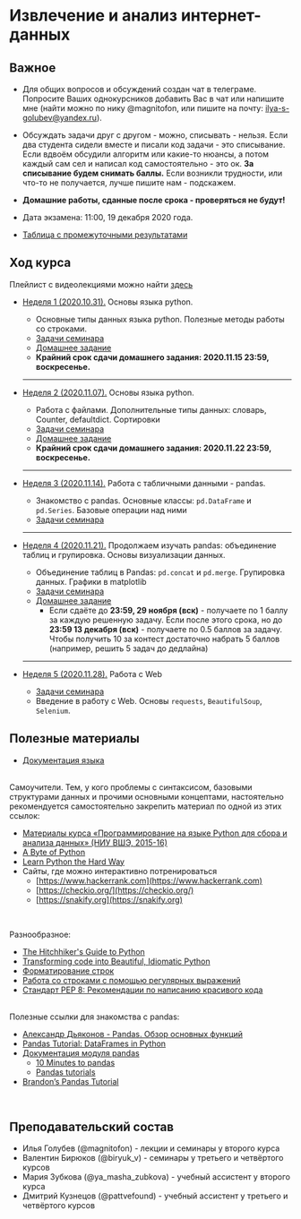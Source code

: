 # Извлечение и анализ интернет-данных

## Важное
* Для общих вопросов и обсуждений создан чат в телеграме. Попросите Ваших однокурсников добавить Вас в чат или напишите мне (найти можно по нику @magnitofon, или пишите на почту: ilya-s-golubev@yandex.ru).

* Обсуждать задачи друг с другом - можно, списывать - нельзя. Если два студента сидели вместе и писали код задачи - это списывание. Если вдвоём обсудили алгоритм или какие-то нюансы, а потом каждый сам сел и написал код самостоятельно - это ок. **За списывание будем снимать баллы.** Если возникли трудности, или что-то не получается, лучше пишите нам - подскажем.
* **Домашние работы, сданные после срока - проверяться не будут!**

* Дата экзамена: 11:00, 19 декабря 2020 года.
* [Таблица с промежуточными результатами](https://docs.google.com/spreadsheets/d/1WcluVT-bA15uazS3Lw2QRaxiAuH-y47hJH9_B_Ow7XA/edit#gid=0)

## Ход курса

Плейлист с видеолекциями можно найти [здесь](https://www.youtube.com/playlist?list=PLEwK9wdS5g0pQ_NXU7q_5nXB9kUrQDvCi)

* [Неделя 1 (2020.10.31).](https://github.com/magnitofonov/hse-econ-data-analysis-course-2020/tree/master/week_01) Основы языка python. 
	* Основные типы данных языка python. Полезные методы работы со строками. 
	* [Задачи семинара](https://official.contest.yandex.ru/contest/21610/)
	* [Домашнее задание](https://official.contest.yandex.ru/contest/21920/standings)
	* **Крайний срок сдачи домашнего задания: 2020.11.15 23:59, воскресенье.** 

	---

* [Неделя 2 (2020.11.07).](https://github.com/magnitofonov/hse-econ-data-analysis-course-2020/tree/master/week_01) Основы языка python. 
	* Работа с файлами. Дополнительные типы данных: словарь, Counter, defaultdict. Сортировки 
	* [Задачи семинара](https://official.contest.yandex.ru/contest/21612)
	* [Домашнее задание](https://official.contest.yandex.ru/contest/22429)
	* **Крайний срок сдачи домашнего задания: 2020.11.22 23:59, воскресенье.** 

	---
	
* [Неделя 3 (2020.11.14).](https://github.com/magnitofonov/hse-econ-data-analysis-course-2020/tree/master/week_03)  Работа с табличными данными - pandas. 
	* Знакомство с pandas. Основные классы: `pd.DataFrame` и `pd.Series`. Базовые операции над ними
	* [Задачи семинара](https://official.contest.yandex.ru/contest/22490)

	---
	
* [Неделя 4 (2020.11.21).](https://github.com/magnitofonov/hse-econ-data-analysis-course-2020/tree/master/week_04)  Продолжаем изучать pandas: объединение таблиц и групировка. Основы визуализации данных. 
	* Объединение таблиц в Pandas: `pd.concat` и `pd.merge`. Групировка данных. Графики в matplotlib
	* [Задачи семинара](https://official.contest.yandex.ru/contest/22844)
	* [Домашнее задание](https://official.contest.yandex.ru/contest/23031)
		* Если сдаёте до **23:59, 29 ноября (вск)** - получаете по 1 баллу за каждую решенную задачу. Если после этого срока, но до **23:59 13 декабря (вск)** - получаете по 0.5 баллов за задачу. Чтобы получить 10 за контест достаточно набрать 5 баллов (например, решить 5 задач до дедлайна)


	---
	
* [Неделя 5 (2020.11.28).](https://github.com/magnitofonov/hse-econ-data-analysis-course-2020/tree/master/week_05)  Работа с Web
	* [Задачи семинара](https://official.contest.yandex.ru/contest/23195)
	* Введение в работу с Web. Основы `requests`, `BeautifulSoup`, `Selenium`.


	
## Полезные материалы

* [Документация языка](https://docs.python.org/3.7/)

<br>
Cамоучители. Тем, у кого проблемы с синтаксисом, базовыми структурами данных и прочими основными концептами, настоятельно рекомендуется самостоятельно закрепить материал по одной из этих ссылок:

* [Материалы курса «Программирование на языке Python для сбора и анализа данных» (НИУ ВШЭ, 2015-16)](http://nbviewer.math-hse.info/github/ischurov/pythonhse/tree/master/)
* [A Byte of Python](https://python.swaroopch.com/)
* [Learn Python the Hard Way](https://learnpythonthehardway.org/python3/)
* Сайты, где можно интерактивно потренироваться
	* [https://www.hackerrank.com](https://www.hackerrank.com)
	* [https://checkio.org/](https://checkio.org/)
	* [https://snakify.org](https://snakify.org)

<br>

Разнообразное:

* [The Hitchhiker's Guide to Python](https://docs.python-guide.org/)
* [Transforming code into Beautiful, Idiomatic Python](https://speakerdeck.com/pyconslides/transforming-code-into-beautiful-idiomatic-python-by-raymond-hettinger-1)
* [Форматирование строк](https://pyformat.info/)
* [Работа со строками с помощью регулярных выражений](https://developers.google.com/edu/python/regular-expressions)
* [Стандарт PEP 8: Рекомендации по написанию красивого кода](https://www.python.org/dev/peps/pep-0008/)

<br>
 Полезные ссылки для знакомства с pandas:

* [Александр Дьяконов - Pandas. Обзор основных функций](https://alexanderdyakonov.files.wordpress.com/2015/04/ama2015_pandas.pdf) 
* [Pandas Tutorial: DataFrames in Python](https://www.datacamp.com/community/tutorials/pandas-tutorial-dataframe-python)
* [Документация модуля pandas](https://pandas.pydata.org/pandas-docs/stable/index.html)
	* [10 Minutes to pandas](https://pandas.pydata.org/pandas-docs/stable/10min.html)
	* [Pandas tutorials](https://pandas.pydata.org/pandas-docs/stable/tutorials.html) 
* [Brandon’s Pandas Tutorial](https://github.com/brandon-rhodes/pycon-pandas-tutorial) 

<br>

## Преподавательский состав

* Илья Голубев (@magnitofon) - лекции и семинары у второго курса
* Валентин Бирюков (@biryuk\_v) - семинары у третьего и четвёртого курсов
* Мария Зубкова (@ya\_masha\_zubkova) - учебный ассистент у второго курса
* Дмитрий Кузнецов (@pattvefound) - учебный ассистент у третьего и четвёртого курсов